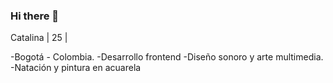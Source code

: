 ### Hi there 👋

Catalina | 25 | 

-Bogotá - Colombia.
-Desarrollo frontend
-Diseño sonoro y arte multimedia.
-Natación y pintura en acuarela


<!--
**catds/catds** is a ✨ _special_ ✨ repository because its `README.md` (this file) appears on your GitHub profile.

Here are some ideas to get you started:

- 🌱 I’m currently learning frontend development in Laboratoria
- 
-->
